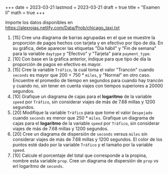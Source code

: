 +++
date      = 2023-03-21
lastmod   = 2023-03-21
draft     = true
title     = "Examen II"
math      = true
+++

Importe los datos disponibles en https://alexrojas.netlify.com/Data/Prob/chicago_taxi.txt

1. [15] Cree una diagrama de barras agrupadas en el que se muestre la proporción de pagos hechos con tarjeta y en efectivo por tipo de día. En su gráfica, debe aparecer las etiquetas "Día hábil" y "Fin de semana" para la variable `daytype` y "Efectivo" y "Tarjeta" para `payment_type`.
2. [10] Con base en la gráfica anterior, indique para que tipo de día la proporción de pagos en efectivo es mayor.
3. [15] Cree la variable `Tráfico`, la cual toma el valor "Trancón" cuando `seconds` es mayor que 200 + 750 * `miles`, y "Normal" en otro caso. Encuentre el promedio de tiempo en segundos para cuando hay trancón y cuando no, sin tener en cuenta viajes con tiempos superiores a 20000 segundos.
4. [10] Grafique un diagrama de cajas para el **logaritmo** de la variable `speed` por `Tráfico`, sin considerar viajes de más de 7.68 millas y 1200 segundos.
5. [20] Modifique la variable `Tráfico` para que tome el valor `Despejado` cuando `seconds` es menor que 250 * `miles`.  Grafique un diagrama de cajas para el **logaritmo** de la variable `speed` por `Tráfico`, sin considerar viajes de más de 7.68 millas y 1200 segundos.
6. [20] Cree un diagrama de dispersión de `seconds` versus `miles` sin considerar viajes de más de 7.68 millas y 1200 segundos. El color de los puntos esté dado por la variable `Tráfico` y el tamaño por la variable `speed`. 
7. [10] Calcule el porcentaje del total que corresponde a la propina, nombre esta variable `prop`. Cree un diagrama de dispersión de `prop` vs erl logaritmo de `seconds`.



